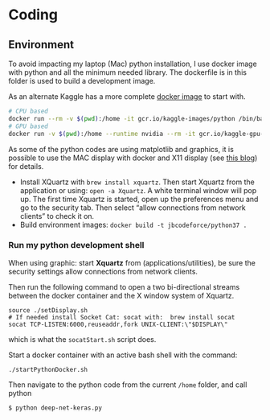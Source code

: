 # Coding

## Environment

To avoid impacting my laptop (Mac) python installation, I use docker image with python and all the minimum needed library. 
The dockerfile is in this folder is used to build a development image.

As an alternate Kaggle has a more complete [docker image](https://github.com/Kaggle/docker-python) to start with. 

```sh
# CPU based
docker run --rm -v $(pwd):/home -it gcr.io/kaggle-images/python /bin/bash
# GPU based
docker run -v $(pwd):/home --runtime nvidia --rm -it gcr.io/kaggle-gpu-images/python /bin/bash
```

As some of the python codes are using matplotlib and graphics, it is possible to use the MAC display 
with docker and X11 display (see [this blog](https://cntnr.io/running-guis-with-docker-on-mac-os-x-a14df6a76efc)) for details.

* Install XQuartz with `brew install xquartz`. Then start Xquartz from the application or using: `open -a Xquartz`. A white terminal window will pop up. The first time Xquartz is started, open up the preferences menu and go to the security tab. Then select “allow connections from network clients” to check it on.
* Build environment images: `docker build -t jbcodeforce/python37 .`

### Run my python development shell

When using graphic: start **Xquartz** from (applications/utilities), be sure the security settings allow connections from network clients.

Then run the following command to open a two bi-directional streams between the docker container and the X window system of Xquartz.

```shell
source ./setDisplay.sh
# If needed install Socket Cat: socat with:  brew install socat
socat TCP-LISTEN:6000,reuseaddr,fork UNIX-CLIENT:\"$DISPLAY\"
```

which is what the `socatStart.sh` script does.

Start a docker container with an active bash shell with the command:

```shell
./startPythonDocker.sh
```

Then navigate to the python code from the current `/home` folder, and call python

```
$ python deep-net-keras.py
```